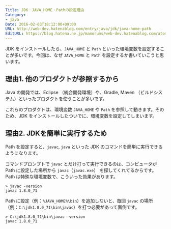 ```yaml
---
Title: JDK：JAVA_HOME・Pathの設定理由
Category:
- java
Date: 2016-02-03T18:12:00+09:00
URL: http://web-dev.hatenablog.com/entry/java/jdk/java-home-path
EditURL: https://blog.hatena.ne.jp/mamorums/web-dev.hatenablog.com/atom/entry/10328749687178824290
---
```


JDK をインストールしたら、`JAVA_HOME` と `Path` といった環境変数を設定することが多いです。今回は、なぜ `JAVA_HOME` と `Path` を設定するか書いていこうと思います。


## 理由1. 他のプロダクトが参照するから
Java の開発では、Eclipse （統合開発環境）や、Gradle, Maven （ビルドシステム）といったプロダクトを使うことが多いです。

これらのプロダクトは、環境変数 `JAVA_HOME` や `Path` を参照して動きます。そのため、JDK をインストールしたついでに、環境変数を設定してしまいます。


## 理由2. JDKを簡単に実行するため
Path を設定すると、`javac`, `java` といった JDK のコマンドを簡単に実行できるようになります。

コマンドプロンプトで `javac` とだけ打って実行できるのは、コンピュータが Path に設定した場所から `javac`（`javac.exe`） を探してくれてるからです。Path は特殊な環境変数で、こういった効果があります。

```
> javac -version
javac 1.8.0_71
```

Path に設定（例：`%JAVA_HOME%\bin`）を追加しないと、毎回 `javac` の場所（例：`C:\jdk1.8.0_71\bin\javac`）を打つ必要があって面倒です。

```
> C:\jdk1.8.0_71\bin\javac -version
javac 1.8.0_71
```
